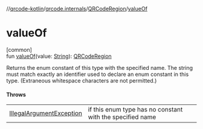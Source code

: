 //[qrcode-kotlin](../../../index.md)/[qrcode.internals](../index.md)/[QRCodeRegion](index.md)/[valueOf](value-of.md)

# valueOf

[common]\
fun [valueOf](value-of.md)(value: [String](https://kotlinlang.org/api/latest/jvm/stdlib/kotlin-stdlib/kotlin/-string/index.html)): [QRCodeRegion](index.md)

Returns the enum constant of this type with the specified name. The string must match exactly an identifier used to declare an enum constant in this type. (Extraneous whitespace characters are not permitted.)

#### Throws

| | |
|---|---|
| [IllegalArgumentException](https://kotlinlang.org/api/latest/jvm/stdlib/kotlin-stdlib/kotlin/-illegal-argument-exception/index.html) | if this enum type has no constant with the specified name |
